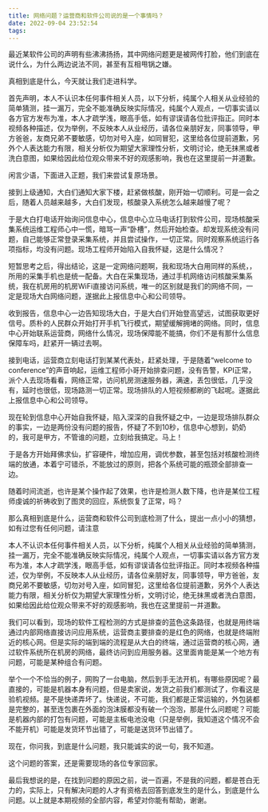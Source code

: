 ```yaml
---
title: 网络问题？运营商和软件公司说的是一个事情吗？
date: 2022-09-04 23:52:54
tags:
---
```


最近某软件公司的声明有些沸沸扬扬，其中网络问题更是被网传打脸，他们到底在说什么，为什么两边说法不同，甚至有互相甩锅之嫌。

真相到底是什么，今天就让我们走进科学。
<!-- more -->
首先声明，本人不认识本任何事件相关人员，以下分析，纯属个人相关从业经验的简单猜测，挂一漏万，完全不能准确反映实际情况，纯属个人观点，一切事实请以各方官方发布为准，本人才疏学浅，眼高手低，如有谬误请各位批评指正。同时本视频各种描述，仅为举例，不反映本人从业经历，请各位亲朋好友，同事领导，甲方爸爸，友商兄弟不要敏感，切勿对号入座，如同冒犯，这里给各位提前道歉，另外个人表达能力有限，相关分析仅为期望大家理性分析，文明讨论，绝无抹黑或者洗白意图，如果给因此给位观众带来不好的观感影响，我也在这里提前一并道歉。

闲言少语，下面进入正题，我们来尝试复原场景。

接到上级通知，大白们通知大家下楼，赶紧做核酸，刚开始一切顺利。可是一会之后，随着人员越来越多，大白们发现，核酸录入系统怎么越来越慢了呢？

于是大白打电话开始询问信息中心，信息中心立马电话打到软件公司，现场核酸采集系统运维工程师心中一慌，暗骂一声“卧槽”，然后开始检查。却发现系统没有问题，自己能够正常登录采集系统，并且尝试操作，一切正常。同时观察系统运行各项指标，均没有问题。现场工程师开始陷入自我怀疑，这是什么情况？

短暂思考之后，得出结论，这是一定网络问题啊，我和现场大白用同样的系统，，所用的采集手机也是统一配备。大白在采集现场，通过手机网络访问核酸采集系统，我在机房用的机房WiFi直接访问系统，唯一的区别就是我们的网络不同，一定是现场大白网络问题，遂据此上报信息中心和公司领导。

收到报告，信息中心一边告知现场大白，于是大白们开始登高望远，试图获取更好信号。质朴的人民群众开始打开手机飞行模式，期望缓解拥堵的网络。同时，信息中心开始联系运营商，网络什么情况，现场保障能不能搞，你们不是有那什么信息保障车吗，赶紧开一辆过去啊。

接到电话，运营商立刻电话打到某某代表处，赶紧处理，于是随着“welcome to conference”的声音响起，运维工程师小哥开始排查问题，没有告警，KPI正常，派个人去现场看看，网络正常，访问机房测速服务器，满速，丢包很低，几乎没有，延时也很低，现场路测一切正常。现场排队的人短视频都刷的飞起呢。遂据此上报信息中心和公司领导。

现在轮到信息中心开始自我怀疑，陷入深深的自我怀疑之中，一边是现场排队群众的事实，一边是两份没有问题的报告，怀疑了不到10秒，信息中心想到，奶奶的，我可是甲方，不管谁的问题，立刻给我搞定。马上！

于是各方开始拜佛求仙，扩容硬件，增加应用，调优参数，甚至包括对核酸检测终端的放通，本着宁可错杀，不能放过的原则，把各个系统可能的瓶颈全部排查一边。

随着时间流逝，也许是某个操作起了效果，也许是检测人数下降，也许是某位工程师虔诚的祈祷收到了图灵的回应，系统恢复了正常，吗？

那么真相到底是什么，运营商和软件公司到底检测了什么，提出一点小小的猜想，如有过您有任何问题，请注意

本人不认识本任何事件相关人员，以下分析，纯属个人相关从业经验的简单猜测，挂一漏万，完全不能准确反映实际情况，纯属个人观点，一切事实请以各方官方发布为准，本人才疏学浅，眼高手低，如有谬误请各位批评指正。同时本视频各种描述，仅为举例，不反映本人从业经历，请各位亲朋好友，同事领导，甲方爸爸，友商兄弟不要敏感，切勿对号入座，如同冒犯，这里给各位提前道歉，另外个人表达能力有限，相关分析仅为期望大家理性分析，文明讨论，绝无抹黑或者洗白意图，如果给因此给位观众带来不好的观感影响，我也在这里提前一并道歉。

我们可以看到，现场的软件工程检测的方式是排查的蓝色这条路径，也就是用终端通过内部网络直接访问应用系统，运营商主要排查的是红色的网络，也就是终端附近的核心网。但是实际的端到端的流程是从大白的终端，通过运营商的核心网，通过软件系统所在机房的网络，最终访问到应用服务器。这里面肯能是某一个地方有问题，可能是某种组合有问题。

举个一个不恰当的例子，网购了一台电脑，然后到手无法开机，有哪些原因呢？最直接的，可能是机器本身有问题，但是卖家说，发货之前我们都测试了，你看这是验机视频。是不是快递弄坏了。快递说，不可能，我们都是正常运输的，外包装都是完整的，甚至连包裹在外面的泡沫膜都没有破一个泡泡，那是什么问题呢？可能是机器内部的打包有问题，可能是主板电池没电（只是举例，我知道这个情况不会不能开机）可能是发货环节出错了，可能是送货环节出错了。

现在，你问我，到底是什么问题，我只能诚实的说一句，我不知道。

这个问题的答案，还是需要现场的各位专家回家。

最后我想说的是，在找到问题的原因之前，说一百遍，不是我的问题，都是苍白无力的，实际上，只有解决问题的人才有资格去回答到底发生的是什么，到底是什么问题。以上就是本期视频的全部内容，希望对你能有帮助，谢谢。
